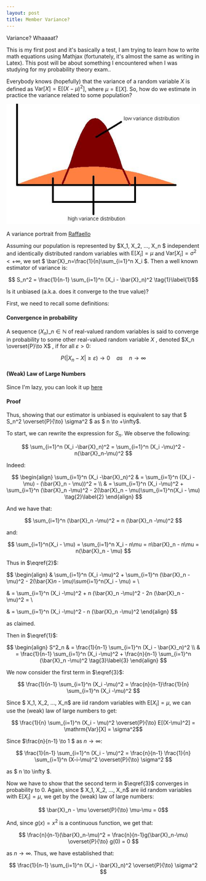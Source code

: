 ```yaml
---
layout: post
title: Member Variance?
---
```


Variance? Whaaaat?

This is my first post and it's basically a test, I am trying to learn how to write math equations using Mathjax (fortunately, it's almost the same as writing in Latex). This post will be about something I encountered when I was studying for my  probability theory exam..

Everybody knows (hopefully) that the variance of a random variable $X$ is defined as $\mathrm{Var}[X]=\mathrm{E}[(X-\mu)^2]$, where $\mu=\mathrm{E}[X]$. So, how do we estimate in practice the variance related to some population?

<dl>
  <div class="image-wrapper" >
    <img src="/assets/variance.jpg" alt="Nice Variance"/>
    <p class="image-caption">A variance portrait from <a href='https://it.wikipedia.org/wiki/Raffaello_Sanzio'>Raffaello</a></p>
  </div>
</dl>

Assuming our population is represented by $X_1, X_2, ..., X_n $ independent and identically distributed random variables with $\mathrm{E}[X_i]=\mu$ and $\mathrm{Var}[X_i]=\sigma^2 < + \infty$, we set $ \bar{X}\_n=\frac{1}{n}\sum\_{i=1}^n X_i $. Then a well known estimator of variance is:

$$ S_n^2 = \frac{1}{n-1} \sum_{i=1}^n (X_i - \bar{X}_n)^2 \tag{1}\label{1}$$

Is it unbiased (a.k.a. does it converge to the true value)?

First, we need to recall some definitions:

#### Convergence in probability

A sequence $(X_n)\_{n\in \mathbb{N}}$ of real-valued random variables is said to converge in probability to some other real-valued random variable $X$ , denoted $X_n \overset{P}\to X$ , if for all $\varepsilon > 0$:

$$ P(|X_n −X|\geq \varepsilon) \to 0 \quad as \quad n\to \infty $$

#### (Weak) Law of Large Numbers

Since I'm lazy, you can look it up [here](https://en.wikipedia.org/wiki/Law_of_large_numbers)

#### Proof

Thus, showing that our estimator is unbiased is equivalent to say that $ S_n^2 \overset{P}{\to} \sigma^2 $ as $ n \to +\infty$.

To start, we can rewrite the expression for $S_n$. We observe the following:

$$ \sum_{i=1}^n (X_i -\bar{X}_n)^2 = \sum_{i=1}^n (X_i -\mu)^2 - n(\bar{X}_n-\mu)^2 $$

Indeed:

$$
\begin{align}
  \sum_{i=1}^n (X_i -\bar{X}_n)^2 & = \sum_{i=1}^n ((X_i -\mu) - (\bar{X}_n - \mu))^2 = \\
   & = \sum_{i=1}^n (X_i -\mu)^2 + \sum_{i=1}^n (\bar{X}_n -\mu)^2 - 2(\bar{X}_n - \mu)\sum_{i=1}^n(X_i - \mu) \tag{2}\label{2}
\end{align}
$$

And we have that:

$$ \sum_{i=1}^n (\bar{X}_n -\mu)^2 = n (\bar{X}_n -\mu)^2  $$

and:

$$ \sum_{i=1}^n(X_i - \mu) = \sum_{i=1}^n X_i - n\mu = n\bar{X}_n - n\mu = n(\bar{X}_n - \mu) $$ 

Thus in $\eqref{2}$:

$$
\begin{align}
& \sum_{i=1}^n (X_i -\mu)^2 + \sum_{i=1}^n (\bar{X}_n -\mu)^2 - 2(\bar{X}_n - \mu)\sum_{i=1}^n(X_i - \mu) = \\

& = \sum_{i=1}^n (X_i -\mu)^2 + n (\bar{X}_n -\mu)^2 - 2n (\bar{X}_n -\mu)^2 = \\ 

& = \sum_{i=1}^n (X_i -\mu)^2 - n (\bar{X}_n -\mu)^2 
\end{align}
$$

as claimed.

Then in $\eqref{1}$:

$$
\begin{align}
 S^2_n & = \frac{1}{n-1} \sum_{i=1}^n (X_i - \bar{X}_n)^2 \\
   & = \frac{1}{n-1} \sum_{i=1}^n (X_i -\mu)^2 + \frac{n}{n-1} \sum_{i=1}^n (\bar{X}_n -\mu)^2 \tag{3}\label{3}
\end{align}
$$

We now consider the first term in $\eqref{3}$:

$$ \frac{1}{n-1} \sum_{i=1}^n (X_i -\mu)^2 = \frac{n}{n-1}\frac{1}{n} \sum_{i=1}^n (X_i -\mu)^2 $$ 

Since $ X_1, X_2, ..., X_n$ are iid random variables with $\mathrm{E}[X_i]=\mu$, we can use the (weak) law of large numbers to get:

$$ \frac{1}{n} \sum_{i=1}^n (X_i - \mu)^2  \overset{P}{\to} E[(X-\mu)^2] = \mathrm{Var}[X] = \sigma^2$$

Since $\frac{n}{n-1} \to 1 $ as $n \to \infty$:

$$ \frac{1}{n-1} \sum_{i=1}^n (X_i - \mu)^2 = \frac{n}{n-1} \frac{1}{n} \sum_{i=1}^n (X-i-\mu)^2 \overset{P}{\to} \sigma^2 $$

as $ n \to \infty $.

Now we have to show that the second term in $\eqref{3}$ converges in probability to 0.
Again, since $ X_1, X_2, ..., X_n$ are iid random variables with $\mathrm{E}[X_i]=\mu$, we get by the (weak) law of large numbers:

$$ \bar{X}_n - \mu  \overset{P}{\to} \mu-\mu = 0$$

And, since $g(x)=x^2$ is a continuous function, we get that:

$$ \frac{n}{n-1}(\bar{X}_n-\mu)^2 = \frac{n}{n-1}g(\bar{X}_n-\mu) \overset{P}{\to} g(0) = 0 $$

as $n {\to} \infty$. Thus, we have established that:

$$ \frac{1}{n-1} \sum_{i=1}^n (X_i - \bar{X}_n)^2 \overset{P}{\to} \sigma^2 $$
